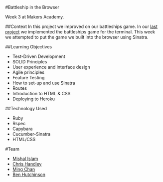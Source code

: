 #Battleship in the Browser

Week 3 at Makers Academy.

##Context
In this project we improved on our battleships game. In our [last project](https://github.com/mishal1/Battleship) we implemented the battleships game for the terminal. This week we attempted to put the game we built into the browser using Sinatra.

##Learning Objectives
- Test-Driven Development
- SOLID Principles
- User experience and interface design
- Agile principles
- Feature Testing
- How to set-up and use Sinatra
- Routes
- Introduction to HTML & CSS
- Deploying to Heroku

##Technology Used
- Ruby
- Rspec
- Capybara
- Cucumber-Sinatra
- HTML/CSS

#Team
- [Mishal Islam](https://github.com/mishal1)
- [Chris Handley](https://github.com/chandley)
- [Ming Chan](https://github.com/ming-chan)
- [Ben Hutchinson](https://github.com/benhutchinson)
